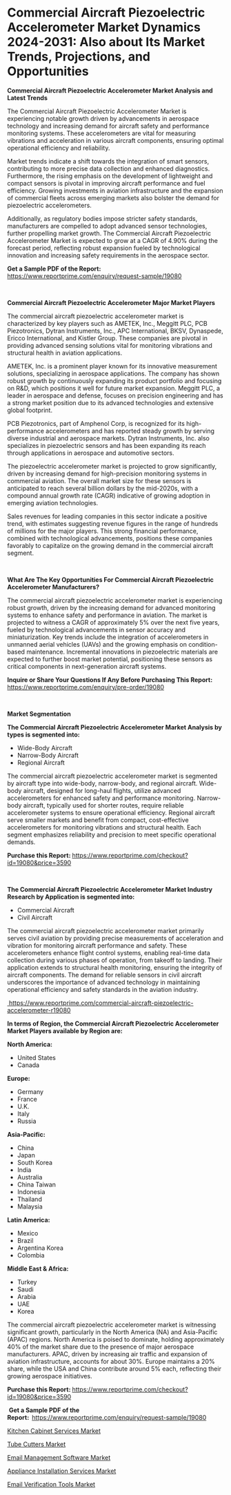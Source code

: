 <p><h1>Commercial Aircraft Piezoelectric Accelerometer Market Dynamics 2024-2031: Also about Its Market Trends, Projections, and Opportunities</h1></p><p><strong>Commercial Aircraft Piezoelectric Accelerometer Market Analysis and Latest Trends</strong></p>
<p><p>The Commercial Aircraft Piezoelectric Accelerometer Market is experiencing notable growth driven by advancements in aerospace technology and increasing demand for aircraft safety and performance monitoring systems. These accelerometers are vital for measuring vibrations and acceleration in various aircraft components, ensuring optimal operational efficiency and reliability. </p><p>Market trends indicate a shift towards the integration of smart sensors, contributing to more precise data collection and enhanced diagnostics. Furthermore, the rising emphasis on the development of lightweight and compact sensors is pivotal in improving aircraft performance and fuel efficiency. Growing investments in aviation infrastructure and the expansion of commercial fleets across emerging markets also bolster the demand for piezoelectric accelerometers. </p><p>Additionally, as regulatory bodies impose stricter safety standards, manufacturers are compelled to adopt advanced sensor technologies, further propelling market growth. The Commercial Aircraft Piezoelectric Accelerometer Market is expected to grow at a CAGR of 4.90% during the forecast period, reflecting robust expansion fueled by technological innovation and increasing safety requirements in the aerospace sector.</p></p>
<p><strong>Get a Sample PDF of the Report:&nbsp;</strong> <a href="https://www.reportprime.com/enquiry/request-sample/19080?utm_campaign=1091&utm_medium=2&utm_source=Github&utm_content=ia&utm_term=22112024&utm_id=commercial-aircraft-piezoelectric-accelerometer">https://www.reportprime.com/enquiry/request-sample/19080</a></p>
<p>&nbsp;</p>
<p><strong>Commercial Aircraft Piezoelectric Accelerometer Major Market Players</strong></p>
<p><p>The commercial aircraft piezoelectric accelerometer market is characterized by key players such as AMETEK, Inc., Meggitt PLC, PCB Piezotronics, Dytran Instruments, Inc., APC International, BKSV, Dynaspede, Ericco International, and Kistler Group. These companies are pivotal in providing advanced sensing solutions vital for monitoring vibrations and structural health in aviation applications. </p><p>AMETEK, Inc. is a prominent player known for its innovative measurement solutions, specializing in aerospace applications. The company has shown robust growth by continuously expanding its product portfolio and focusing on R&D, which positions it well for future market expansion. Meggitt PLC, a leader in aerospace and defense, focuses on precision engineering and has a strong market position due to its advanced technologies and extensive global footprint. </p><p>PCB Piezotronics, part of Amphenol Corp, is recognized for its high-performance accelerometers and has reported steady growth by serving diverse industrial and aerospace markets. Dytran Instruments, Inc. also specializes in piezoelectric sensors and has been expanding its reach through applications in aerospace and automotive sectors.</p><p>The piezoelectric accelerometer market is projected to grow significantly, driven by increasing demand for high-precision monitoring systems in commercial aviation. The overall market size for these sensors is anticipated to reach several billion dollars by the mid-2020s, with a compound annual growth rate (CAGR) indicative of growing adoption in emerging aviation technologies.</p><p>Sales revenues for leading companies in this sector indicate a positive trend, with estimates suggesting revenue figures in the range of hundreds of millions for the major players. This strong financial performance, combined with technological advancements, positions these companies favorably to capitalize on the growing demand in the commercial aircraft segment.</p></p>
<p>&nbsp;</p>
<p><strong>What Are The Key Opportunities For Commercial Aircraft Piezoelectric Accelerometer Manufacturers?</strong></p>
<p><p>The commercial aircraft piezoelectric accelerometer market is experiencing robust growth, driven by the increasing demand for advanced monitoring systems to enhance safety and performance in aviation. The market is projected to witness a CAGR of approximately 5% over the next five years, fueled by technological advancements in sensor accuracy and miniaturization. Key trends include the integration of accelerometers in unmanned aerial vehicles (UAVs) and the growing emphasis on condition-based maintenance. Incremental innovations in piezoelectric materials are expected to further boost market potential, positioning these sensors as critical components in next-generation aircraft systems.</p></p>
<p><strong>Inquire or Share Your Questions If Any Before Purchasing This Report:</strong> <a href="https://www.reportprime.com/enquiry/pre-order/19080?utm_campaign=1091&utm_medium=2&utm_source=Github&utm_content=ia&utm_term=22112024&utm_id=commercial-aircraft-piezoelectric-accelerometer">https://www.reportprime.com/enquiry/pre-order/19080</a></p>
<p>&nbsp;</p>
<p><strong>Market Segmentation</strong></p>
<p><strong>The Commercial Aircraft Piezoelectric Accelerometer Market Analysis by types is segmented into:</strong></p>
<p><ul><li>Wide-Body Aircraft</li><li>Narrow-Body Aircraft</li><li>Regional Aircraft</li></ul></p>
<p><p>The commercial aircraft piezoelectric accelerometer market is segmented by aircraft type into wide-body, narrow-body, and regional aircraft. Wide-body aircraft, designed for long-haul flights, utilize advanced accelerometers for enhanced safety and performance monitoring. Narrow-body aircraft, typically used for shorter routes, require reliable accelerometer systems to ensure operational efficiency. Regional aircraft serve smaller markets and benefit from compact, cost-effective accelerometers for monitoring vibrations and structural health. Each segment emphasizes reliability and precision to meet specific operational demands.</p></p>
<p><strong>Purchase this Report:&nbsp;</strong><a href="https://www.reportprime.com/checkout?id=19080&price=3590&utm_campaign=1091&utm_medium=2&utm_source=Github&utm_content=ia&utm_term=22112024&utm_id=commercial-aircraft-piezoelectric-accelerometer">https://www.reportprime.com/checkout?id=19080&price=3590</a></p>
<p>&nbsp;</p>
<p><strong>The Commercial Aircraft Piezoelectric Accelerometer Market Industry Research by Application is segmented into:</strong></p>
<p><ul><li>Commercial Aircraft</li><li>Civil Aircraft</li></ul></p>
<p><p>The commercial aircraft piezoelectric accelerometer market primarily serves civil aviation by providing precise measurements of acceleration and vibration for monitoring aircraft performance and safety. These accelerometers enhance flight control systems, enabling real-time data collection during various phases of operation, from takeoff to landing. Their application extends to structural health monitoring, ensuring the integrity of aircraft components. The demand for reliable sensors in civil aircraft underscores the importance of advanced technology in maintaining operational efficiency and safety standards in the aviation industry.</p></p>
<p><a href="https://www.reportprime.com/commercial-aircraft-piezoelectric-accelerometer-r19080?utm_campaign=1091&utm_medium=2&utm_source=Github&utm_content=ia&utm_term=22112024&utm_id=commercial-aircraft-piezoelectric-accelerometer">&nbsp;https://www.reportprime.com/commercial-aircraft-piezoelectric-accelerometer-r19080</a></p>
<p><strong>In terms of Region, the Commercial Aircraft Piezoelectric Accelerometer Market Players available by Region are:</strong></p>
<p>
    <p> <strong> North America: </strong>
        <ul>
            <li>United States</li>
            <li>Canada</li>
        </ul>
        </p> 
    <p> <strong> Europe: </strong>
        <ul>
            <li>Germany</li>
            <li>France</li>
            <li>U.K.</li>
            <li>Italy</li>
            <li>Russia</li>
        </ul>
        </p> 
    <p> <strong> Asia-Pacific: </strong>
        <ul>
            <li>China</li>
            <li>Japan</li>
            <li>South Korea</li>
            <li>India</li>
            <li>Australia</li>
            <li>China Taiwan</li>
            <li>Indonesia</li>
            <li>Thailand</li>
            <li>Malaysia</li>
        </ul>
        </p> 
    <p> <strong> Latin America: </strong>
        <ul>
            <li>Mexico</li>
            <li>Brazil</li>
            <li>Argentina Korea</li>
            <li>Colombia</li>
        </ul>
        </p> 
    <p> <strong> Middle East & Africa: </strong>
        <ul>
            <li>Turkey</li>
            <li>Saudi</li>
            <li>Arabia</li>
            <li>UAE</li>
            <li>Korea</li>
        </ul>
    </p>
    </p>
<p><p>The commercial aircraft piezoelectric accelerometer market is witnessing significant growth, particularly in the North America (NA) and Asia-Pacific (APAC) regions. North America is poised to dominate, holding approximately 40% of the market share due to the presence of major aerospace manufacturers. APAC, driven by increasing air traffic and expansion of aviation infrastructure, accounts for about 30%. Europe maintains a 20% share, while the USA and China contribute around 5% each, reflecting their growing aerospace initiatives.</p></p>
<p><strong>Purchase this Report: </strong><a href="https://www.reportprime.com/checkout?id=19080&price=3590&utm_campaign=1091&utm_medium=2&utm_source=Github&utm_content=ia&utm_term=22112024&utm_id=commercial-aircraft-piezoelectric-accelerometer">https://www.reportprime.com/checkout?id=19080&price=3590</a></p>
<p>&nbsp;<strong>Get a Sample PDF of the Report:&nbsp;&nbsp;</strong><a href="https://www.reportprime.com/enquiry/request-sample/19080?utm_campaign=1091&utm_medium=2&utm_source=Github&utm_content=ia&utm_term=22112024&utm_id=commercial-aircraft-piezoelectric-accelerometer">https://www.reportprime.com/enquiry/request-sample/19080</a></p>
<p><strong></strong></p>
<p><p><a href="https://www.linkedin.com/pulse/kitchen-cabinet-services-market-forecast-insights-growth-factors-nhhcc?utm_campaign=1091&utm_medium=2&utm_source=Github&utm_content=ia&utm_term=22112024&utm_id=commercial-aircraft-piezoelectric-accelerometer">Kitchen Cabinet Services Market</a></p><p><a href="https://github.com/MariaWashington76/Market-Research-Report-List-1/blob/main/tube-cutters-market.md?utm_campaign=1091&utm_medium=2&utm_source=Github&utm_content=ia&utm_term=22112024&utm_id=commercial-aircraft-piezoelectric-accelerometer">Tube Cutters Market</a></p><p><a href="https://issuu.com/reportprime-2/docs/email-management-software-market-si_5b44d6c84f22d5?utm_campaign=1091&utm_medium=2&utm_source=Github&utm_content=ia&utm_term=22112024&utm_id=commercial-aircraft-piezoelectric-accelerometer">Email Management Software Market</a></p><p><a href="https://www.linkedin.com/pulse/forecasts-growth-opportunities-appliance-installation-services-ublrc?utm_campaign=1091&utm_medium=2&utm_source=Github&utm_content=ia&utm_term=22112024&utm_id=commercial-aircraft-piezoelectric-accelerometer">Appliance Installation Services Market</a></p><p><a href="https://issuu.com/reportprime-2/docs/email-verification-tools-market-siz_d8d09f4ad949fe?utm_campaign=1091&utm_medium=2&utm_source=Github&utm_content=ia&utm_term=22112024&utm_id=commercial-aircraft-piezoelectric-accelerometer">Email Verification Tools Market</a></p></p>